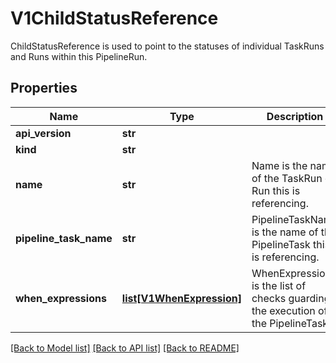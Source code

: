 # V1ChildStatusReference

ChildStatusReference is used to point to the statuses of individual TaskRuns and Runs within this PipelineRun.
## Properties
Name | Type | Description | Notes
------------ | ------------- | ------------- | -------------
**api_version** | **str** |  | [optional] 
**kind** | **str** |  | [optional] 
**name** | **str** | Name is the name of the TaskRun or Run this is referencing. | [optional] 
**pipeline_task_name** | **str** | PipelineTaskName is the name of the PipelineTask this is referencing. | [optional] 
**when_expressions** | [**list[V1WhenExpression]**](V1WhenExpression.md) | WhenExpressions is the list of checks guarding the execution of the PipelineTask | [optional] 

[[Back to Model list]](../README.md#documentation-for-models) [[Back to API list]](../README.md#documentation-for-api-endpoints) [[Back to README]](../README.md)


